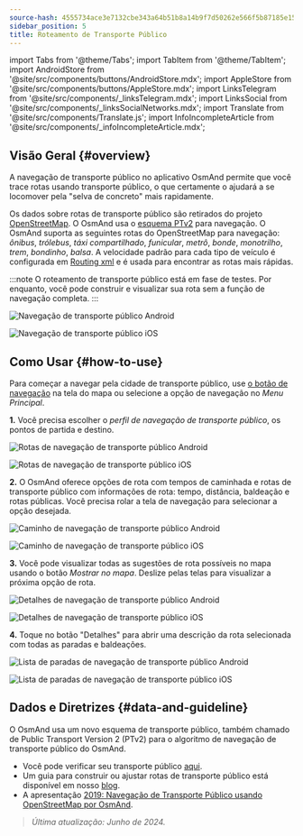 ```yaml
---
source-hash: 4555734ace3e7132cbe343a64b51b8a14b9f7d50262e566f5b87185e156e7f36
sidebar_position: 5
title: Roteamento de Transporte Público
---
```

import Tabs from '@theme/Tabs';
import TabItem from '@theme/TabItem';
import AndroidStore from '@site/src/components/buttons/AndroidStore.mdx';
import AppleStore from '@site/src/components/buttons/AppleStore.mdx';
import LinksTelegram from '@site/src/components/_linksTelegram.mdx';
import LinksSocial from '@site/src/components/_linksSocialNetworks.mdx';
import Translate from '@site/src/components/Translate.js';
import InfoIncompleteArticle from '@site/src/components/_infoIncompleteArticle.mdx';




## Visão Geral {#overview}

A navegação de transporte público no aplicativo OsmAnd permite que você trace rotas usando transporte público, o que certamente o ajudará a se locomover pela "selva de concreto" mais rapidamente.

Os dados sobre rotas de transporte público são retirados do projeto [OpenStreetMap](http://openstreetmap.org/). O OsmAnd usa o [esquema PTv2](https://wiki.openstreetmap.org/wiki/Public_transport) para navegação. O OsmAnd suporta as seguintes rotas do OpenStreetMap para navegação: *ônibus*, *trólebus*, *táxi compartilhado*, *funicular*, *metrô*, *bonde*, *monotrilho*, *trem*, *bondinho*, *balsa*. A velocidade padrão para cada tipo de veículo é configurada em [Routing xml](../../../technical/build-osmand/routing.md) e é usada para encontrar as rotas mais rápidas.

:::note
O roteamento de transporte público está em fase de testes. Por enquanto, você pode construir e visualizar sua rota sem a função de navegação completa.
:::

<Tabs groupId="operating-systems" queryString="current-os">

<TabItem value="android" label="Android">

![Navegação de transporte público Android](@site/static/img/navigation/public/navigation_android.png)

</TabItem>

<TabItem value="ios" label="iOS">

![Navegação de transporte público iOS](@site/static/img/navigation/public/navigation_ios.png)

</TabItem>

</Tabs>


## Como Usar {#how-to-use}

Para começar a navegar pela cidade de transporte público, use [o botão de navegação](../../widgets/map-buttons.md#directions) na tela do mapa ou selecione a opção de navegação no *Menu Principal*.

**1.** Você precisa escolher o *perfil de navegação de transporte público*, os pontos de partida e destino.

<Tabs groupId="operating-systems" queryString="current-os">

<TabItem value="android" label="Android">

![Rotas de navegação de transporte público Android](@site/static/img/navigation/public/navigation_public_android.png)

</TabItem>

<TabItem value="ios" label="iOS">

![Rotas de navegação de transporte público iOS](@site/static/img/navigation/public/navigation_public_ios.png)

</TabItem>

</Tabs>

**2.** O OsmAnd oferece opções de rota com tempos de caminhada e rotas de transporte público com informações de rota: tempo, distância, baldeação e rotas públicas. Você precisa rolar a tela de navegação para selecionar a opção desejada.

<Tabs groupId="operating-systems" queryString="current-os">

<TabItem value="android" label="Android">

![Caminho de navegação de transporte público Android](@site/static/img/navigation/public/navigation_way_android.png)

</TabItem>

<TabItem value="ios" label="iOS">

![Caminho de navegação de transporte público iOS](@site/static/img/navigation/public/navigation_way_ios.png)

</TabItem>

</Tabs>

**3.** Você pode visualizar todas as sugestões de rota possíveis no mapa usando o botão *Mostrar no mapa*. Deslize pelas telas para visualizar a próxima opção de rota.

<Tabs groupId="operating-systems" queryString="current-os">

<TabItem value="android" label="Android">

![Detalhes de navegação de transporte público Android](@site/static/img/navigation/public/navigation_details_android.png)

</TabItem>

<TabItem value="ios" label="iOS">

![Detalhes de navegação de transporte público iOS](@site/static/img/navigation/public/navigation_details_ios.png)

</TabItem>

</Tabs>


**4.** Toque no botão "Detalhes" para abrir uma descrição da rota selecionada com todas as paradas e baldeações.

<Tabs groupId="operating-systems" queryString="current-os">

<TabItem value="android" label="Android">

![Lista de paradas de navegação de transporte público Android](@site/static/img/navigation/public/navigation_stops_list_android.png)

</TabItem>

<TabItem value="ios" label="iOS">

![Lista de paradas de navegação de transporte público iOS](@site/static/img/navigation/public/navigation_stops_list_ios.png)

</TabItem>

</Tabs>


## Dados e Diretrizes {#data-and-guideline}

O OsmAnd usa um novo esquema de transporte público, também chamado de Public Transport Version 2 (PTv2) para o algoritmo de navegação de transporte público do OsmAnd.

- Você pode verificar seu transporte público [aqui](http://tools.geofabrik.de/osmi/).
- Um guia para construir ou ajustar rotas de transporte público está disponível em nosso [blog](https://osmand.net/blog/guideline-pt).
- A apresentação [2019: Navegação de Transporte Público usando OpenStreetMap por OsmAnd](https://www.youtube.com/watch?v=SPab09kaWPc&ab_channel=StateoftheMap).

> *Última atualização: Junho de 2024.*